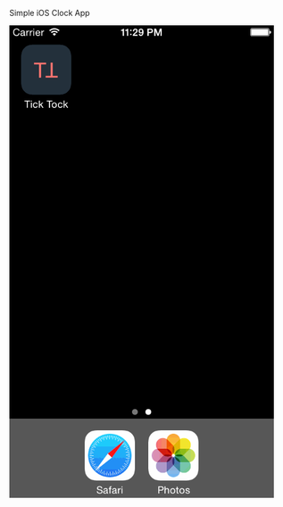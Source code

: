 Simple iOS Clock App

![Tick Tock](https://raw.githubusercontent.com/weslindsay/Tick-Tock/master/Tick%20Tock/Resources/Tick%20Tock.gif)
